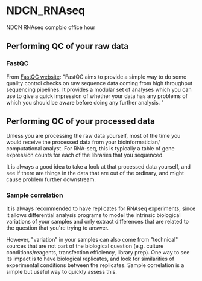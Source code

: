 # NDCN_RNAseq
NDCN RNAseq compbio office hour

## Performing QC of your raw data

### FastQC

From [FastQC
website](https://www.bioinformatics.babraham.ac.uk/projects/fastqc/):
"FastQC aims to provide a simple way to do some quality control checks
on raw sequence data coming from high throughput sequencing
pipelines. It provides a modular set of analyses which you can use to
give a quick impression of whether your data has any problems of which
you should be aware before doing any further analysis. "


## Performing QC of your processed data

Unless you are processing the raw data yourself, most of the time you
would receive the processed data from your bioinformatician/
computational analyst. For RNA-seq, this is typically a table of gene
expression counts for each of the libraries that you sequenced.

It is always a good idea to take a look at that processed data
yourself, and see if there are things in the data that are out of the ordinary,
and might cause problem further downstream.

### Sample correlation

It is always recommended to have replicates for RNAseq experiments,
since it allows differential analysis programs to model the intrinsic biological
variations of your samples and only extract differences that are
related to the question that you're trying to answer.

However, "variation" in your samples can also come from
"technical" sources that are not part of the biological question
(e.g. culture conditions/reagents, transfection efficiency, library
prep). One way to see its impact is to have biological replicates, and
look for similarities of experimental conditions between the
replicates. Sample correlation is a simple but useful way to quickly
assess this.
